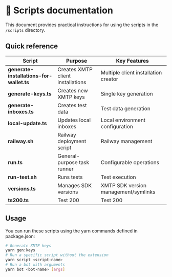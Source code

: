 # 📜 Scripts documentation

This document provides practical instructions for using the scripts in the `/scripts` directory.

## Quick reference

| Script                                   | Purpose                           | Key Features                         |
| ---------------------------------------- | --------------------------------- | ------------------------------------ |
| **generate-installations-for-wallet.ts** | Creates XMTP client installations | Multiple client installation creator |
| **generate-keys.ts**                     | Creates new XMTP keys             | Single key generation                |
| **generate-inboxes.ts**                  | Creates test data                 | Test data generation                 |
| **local-update.ts**                      | Updates local inboxes             | Local environment configuration      |
| **railway.sh**                           | Railway deployment script         | Railway management                   |
| **run.ts**                               | General-purpose task runner       | Configurable operations              |
| **run-test.sh**                          | Runs tests                        | Test execution                       |
| **versions.ts**                          | Manages SDK versions              | XMTP SDK version management/symlinks |
| **ts200.ts**                             | Test 200                          | Test 200                             |

## Usage

You can run these scripts using the yarn commands defined in package.json:

```bash
# Generate XMTP keys
yarn gen:keys
# Run a specific script without the extension
yarn script <script-name>
# Run a bot with arguments
yarn bot <bot-name> [args]
```
